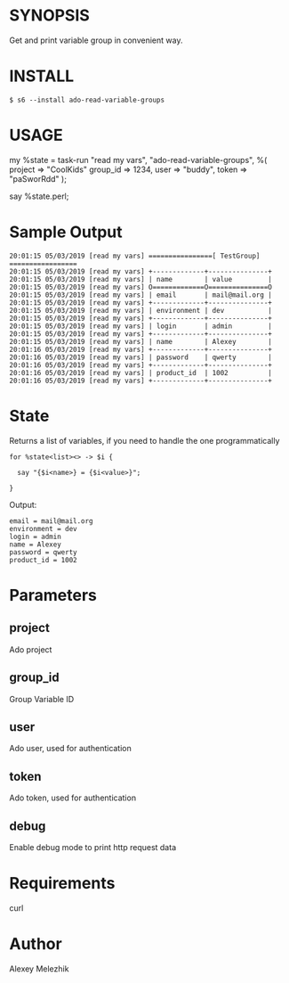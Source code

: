 # SYNOPSIS

Get and print variable group in convenient way.

# INSTALL

    $ s6 --install ado-read-variable-groups

# USAGE

  my %state = task-run "read my vars", "ado-read-variable-groups", %(
    project => "CoolKids"
    group_id => 1234,
    user  => "buddy",
    token => "paSworRdd"
  );


  say %state<list>.perl;

# Sample Output

    20:01:15 05/03/2019 [read my vars] ================[ TestGroup] =================
    20:01:15 05/03/2019 [read my vars] +-------------+---------------+
    20:01:15 05/03/2019 [read my vars] | name        | value         |
    20:01:15 05/03/2019 [read my vars] O=============O===============O
    20:01:15 05/03/2019 [read my vars] | email       | mail@mail.org |
    20:01:15 05/03/2019 [read my vars] +-------------+---------------+
    20:01:15 05/03/2019 [read my vars] | environment | dev           |
    20:01:15 05/03/2019 [read my vars] +-------------+---------------+
    20:01:15 05/03/2019 [read my vars] | login       | admin         |
    20:01:15 05/03/2019 [read my vars] +-------------+---------------+
    20:01:15 05/03/2019 [read my vars] | name        | Alexey        |
    20:01:16 05/03/2019 [read my vars] +-------------+---------------+
    20:01:16 05/03/2019 [read my vars] | password    | qwerty        |
    20:01:16 05/03/2019 [read my vars] +-------------+---------------+
    20:01:16 05/03/2019 [read my vars] | product_id  | 1002          |
    20:01:16 05/03/2019 [read my vars] +-------------+---------------+

# State

Returns a list of variables, if you need to handle the one programmatically

    for %state<list><> -> $i {
    
      say "{$i<name>} = {$i<value>}";
    
    }
    

Output:

    email = mail@mail.org
    environment = dev
    login = admin
    name = Alexey
    password = qwerty
    product_id = 1002
        

# Parameters

## project

Ado project

## group_id

  Group Variable ID

## user

Ado user, used for authentication

## token

Ado token, used for authentication

## debug

Enable debug mode to print http request data

# Requirements

curl

# Author

Alexey Melezhik

